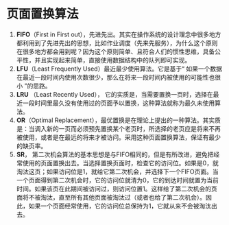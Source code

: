 # 页面置换算法

1. **FIFO**（First in First out），先进先出。其实在操作系统的设计理念中很多地方都利用到了先进先出的思想，比如作业调度（先来先服务），为什么这个原则在很多地方都会用到呢？因为这个原则简单、且符合人们的惯性思维，具备公平性，并且实现起来简单，直接使用数据结构中的队列即可实现。  
2. **LFU**（Least Frequently Used）最近最少使用算法。它是基于“ 如果一个数据在最近一段时间内使用次数很少，那么在将来一段时间内被使用的可能性也很小 ”的思路。 
3. **LRU** （Least Recently Used）， 它的实质是，当需要置换一页时，选择在最近一段时间里最久没有使用过的页面予以置换，这种算法就称为最久未使用算法。  
4. **OR**（Optimal Replacement），最优置换是在理论上提出的一种算法。其实质是：当调入新的一页而必须预先置换某个老页时，所选择的老页应是将来不再被使用，或者是在最远的将来才被访问。采用这种页面置换算法，保证有最少的缺页率。  
5. **SR**， 第二次机会算法的基本思想是与FIFO相同的，但是有所改进，避免把经常使用的页面置换出去。当选择置换页面时，检查它的访问位。如果是0，就淘汰这页；如果访问位是1，就给它第二次机会，并选择下一个FIFO页面。当一个页面得到第二次机会时，它的访问位就清为0，它的到达时间就置为当前时间。如果该页在此期间被访问过，则访问位置1。这样给了第二次机会的页面将不被淘汰，直至所有其他页面被淘汰过（或者也给了第二次机会）。因此，如果一个页面经常使用，它的访问位总保持为1，它就从来不会被淘汰出去。  


